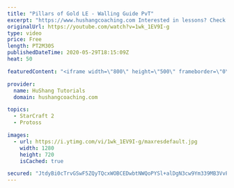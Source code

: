 ```yaml
---
title: "Pillars of Gold LE - Walling Guide PvT"
excerpt: "https://www.hushangcoaching.com Interested in lessons? Check out the website for more information ------------------------------------------------------------------------------------------------------- Want to support HuShang Tutorials directly? Patreon is a website where you can contribute a monthly"
originalUrl: https://youtube.com/watch?v=1wk_1EV9I-g
type: video
price: Free
length: PT2M30S
publishedDateTime: 2020-05-29T18:15:09Z
heat: 50

featuredContent: "<iframe width=\"800\" height=\"500\" frameborder=\"0\" src=\"https://www.youtube.com/embed/1wk_1EV9I-g\" allow=\"accelerometer; autoplay; encrypted-media; gyroscope; picture-in-picture\" allowfullscreen></iframe>"

provider:
  name: HuShang Tutorials
  domain: hushangcoaching.com

topics:
  - StarCraft 2
  - Protoss

images:
  - url: https://i.ytimg.com/vi/1wk_1EV9I-g/maxresdefault.jpg
    width: 1280
    height: 720
    isCached: true

secured: "JtdyBi0cTrvGSwF5ZQyTQcxWOBCEDwbtNWQoPYSl+alDgN3cw9Ym339MB3VvPcwj+x9bD+/SaZnIQi/KVl7BzcZEfhdsQCEjlqzQ10ys/7yaks++YyMFDYJbc43kSG5NDdTQftx1rC8y182a7G+UAtaD+wyHibu++X4wNMxc4H989fmIUJM+StkSorLevBoE48eDLn1DsEQZFeCbWRA7dw2oEIE3FryUzh6oc0nUnw74Ahtj0O9Rxj7c3mol29Q54ta6Yq78KllUBtJ3zai3PbhD/orBg+UmB1NWe5E0v/Jnft6NNWwpvF1rISr1ytbrdLXAV3NseBFDACut65SSoqP1pMu4cuvdkig6IcD15pO+tqit1Fdcc/nyRo41EAHboMgfppIyfftyI/EI6r0jdx84SzxIKbRNl6qKS5pFb0w=;QbsWGzeG0VQVzU83414EQQ=="
---
```


